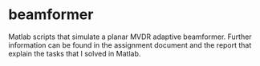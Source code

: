 # beamformer
Matlab scripts that simulate a planar MVDR adaptive beamformer. Further information can be found in the assignment document and the report that explain the tasks that I solved in Matlab. 
